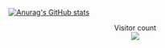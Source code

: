 [![Anurag's GitHub stats](https://github-readme-stats.vercel.app/api?username=pablovns)](https://github.com/anuraghazra/github-readme-stats)

<p align="center"> 
  Visitor count<br>
  <img src="https://profile-counter.glitch.me/pablovns/count.svg" />
</p>
